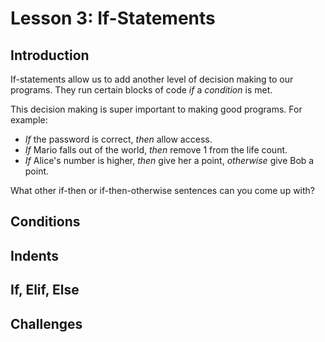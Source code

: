 # Lesson 3: If-Statements

## Introduction
If-statements allow us to add another level of decision making to our programs. They run certain blocks of code *if* a *condition* is met.

This decision making is super important to making good programs. For example:
- *If* the password is correct, *then* allow access.
- *If* Mario falls out of the world, *then* remove 1 from the life count.
- *If* Alice's number is higher, *then* give her a point, *otherwise* give Bob a point.

What other if-then or if-then-otherwise sentences can you come up with?

## Conditions

## Indents

## If, Elif, Else

## Challenges